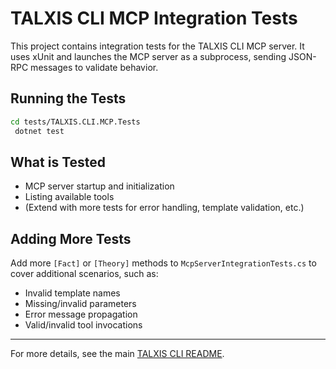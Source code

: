 # TALXIS CLI MCP Integration Tests

This project contains integration tests for the TALXIS CLI MCP server. It uses xUnit and launches the MCP server as a subprocess, sending JSON-RPC messages to validate behavior.

## Running the Tests

```sh
cd tests/TALXIS.CLI.MCP.Tests
 dotnet test
```

## What is Tested
- MCP server startup and initialization
- Listing available tools
- (Extend with more tests for error handling, template validation, etc.)

## Adding More Tests
Add more `[Fact]` or `[Theory]` methods to `McpServerIntegrationTests.cs` to cover additional scenarios, such as:
- Invalid template names
- Missing/invalid parameters
- Error message propagation
- Valid/invalid tool invocations

---

For more details, see the main [TALXIS CLI README](../../README.md).
